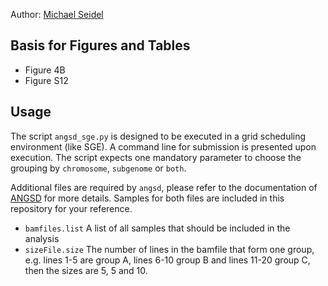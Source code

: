 Author: [Michael Seidel](michael.seidel@helmholtz-muenchen.de)

## Basis for Figures and Tables
* Figure 4B
* Figure S12

## Usage

The script `angsd_sge.py` is designed to be executed in a grid scheduling environment (like SGE). A command line for submission is presented upon execution.
The script expects one mandatory parameter to choose the grouping by `chromosome`, `subgenome` or `both`.

Additional files are required by `angsd`, please refer to the documentation of [ANGSD](http://www.popgen.dk/angsd/index.php/Abbababa) for more details. Samples for both files are included in this repository for your reference.

* `bamfiles.list`
  A list of all samples that should be included in the analysis
* `sizeFile.size`
  The number of lines in the bamfile that form one group, e.g. lines 1-5 are group A, lines 6-10 group B and lines 11-20 group C, then the sizes are 5, 5 and 10.


